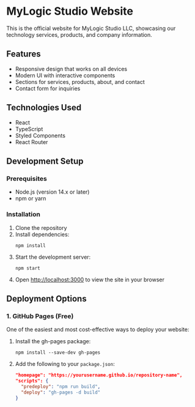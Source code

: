 # MyLogic Studio Website

This is the official website for MyLogic Studio LLC, showcasing our technology services, products, and company information.

## Features

- Responsive design that works on all devices
- Modern UI with interactive components
- Sections for services, products, about, and contact
- Contact form for inquiries

## Technologies Used

- React
- TypeScript
- Styled Components
- React Router

## Development Setup

### Prerequisites

- Node.js (version 14.x or later)
- npm or yarn

### Installation

1. Clone the repository
2. Install dependencies:
   ```
   npm install
   ```
3. Start the development server:
   ```
   npm start
   ```
4. Open [http://localhost:3000](http://localhost:3000) to view the site in your browser

## Deployment Options

### 1. GitHub Pages (Free)

One of the easiest and most cost-effective ways to deploy your website:

1. Install the gh-pages package:
   ```
   npm install --save-dev gh-pages
   ```

2. Add the following to your `package.json`:
   ```json
   "homepage": "https://yourusername.github.io/repository-name",
   "scripts": {
     "predeploy": "npm run build",
     "deploy": "gh-pages -d build"
   }
   ```
